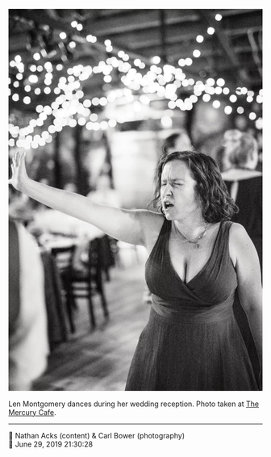 ![Len Montgomery dances during her wedding reception](assets/9344e930486982ea1f4d165c8518932e.webp)

Len Montgomery dances during her wedding reception. Photo taken at [The Mercury Cafe](http://mercurycafe.com/).

- - - -

<span aria-hidden="true">👥</span> Nathan Acks (content) & Carl Bower (photography)  
<span aria-hidden="true">📅</span> June 29, 2019 21:30:28
